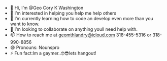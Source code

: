 - 👋 Hi, I’m @Geo Cory K Washington
- 👀 I’m interested in helping you help me help others
- 🌱 I’m currently learning how to code an develop even more than you want to know.
- 💞️ I’m looking to collaborate on anything youll need help with.
- 📫 How to reach me at geomthlandry@icloud.com 318-455-5316 or 318-990-8856
- 😄 Pronouns: Nounspro
- ⚡ Fun fact:Im a gaymer..🤓😎lets hangout!

<!---
Geomth/Geomth is a ✨ special ✨ repository because its `README.md` (this file) appears on your GitHub profile.
You can click the Preview link to take a look at your changes.
--->
